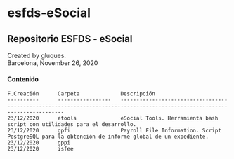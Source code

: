 # esfds-eSocial
## Repositorio ESFDS - eSocial

Created by gluques.  
Barcelona, November 26, 2020

#### Contenido

    F.Creación      Carpeta             Descripción                                                        
    ----------      -----------------   --------------------------------------------------------------------------------------------------------------------------
    23/12/2020      etools              eSocial Tools. Herramienta bash script con utilidades para el desarrollo. 
    23/12/2020      gpfi                Payroll File Information. Script PostgreSQL para la obtención de informe global de un expediente.
    23/12/2020      gppi
    23/12/2020      isfee
    
    
    
